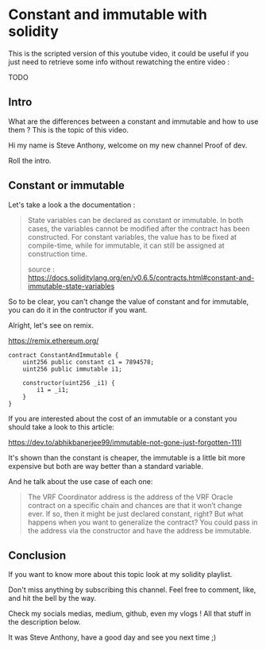 # Constant and immutable with solidity

This is the scripted version of this youtube video, it could be useful if you just need to retrieve some info without 
rewatching the entire video :

TODO

## Intro

What are the differences between a constant and immutable and how to use them ? This is the topic of this video.

Hi my name is Steve Anthony, welcome on my new channel Proof of dev. 

Roll the intro.

## Constant or immutable

Let's take a look a the documentation :

> State variables can be declared as constant or immutable. In both cases, the variables cannot be modified after the 
> contract has been constructed. For constant variables, the value has to be fixed at compile-time, while for immutable, 
> it can still be assigned at construction time.
>
> source : https://docs.soliditylang.org/en/v0.6.5/contracts.html#constant-and-immutable-state-variables

So to be clear, you can't change the value of constant and for immutable, you can do it in the contructor if you want.

Alright, let's see on remix.

https://remix.ethereum.org/

```solidity
contract ConstantAndImmutable {
    uint256 public constant c1 = 7894578;
    uint256 public immutable i1;

    constructor(uint256 _i1) {
        i1 = _i1;
    }
}
```

If you are interested about the cost of an immutable or a constant you should take a look to this article:

https://dev.to/abhikbanerjee99/immutable-not-gone-just-forgotten-111l

It's shown than the constant is cheaper, the immutable is a little bit more expensive but both are way better
than a standard variable.

And he talk about the use case of each one:

>The VRF Coordinator address is the address of the VRF Oracle contract on a specific chain and chances are that it won’t change ever. If so, then it might be just declared constant, right? But what happens when you want to generalize the contract? You could pass in the address via the constructor and have the address be immutable.




## Conclusion


If you want to know more about this topic look at my solidity playlist.

Don't miss anything by subscribing this channel.
Feel free to comment, like, and hit the bell by the way.

Check my socials medias, medium, github, even my vlogs ! 
All that stuff in the description below.

It was Steve Anthony, have a good day and see you next time ;)